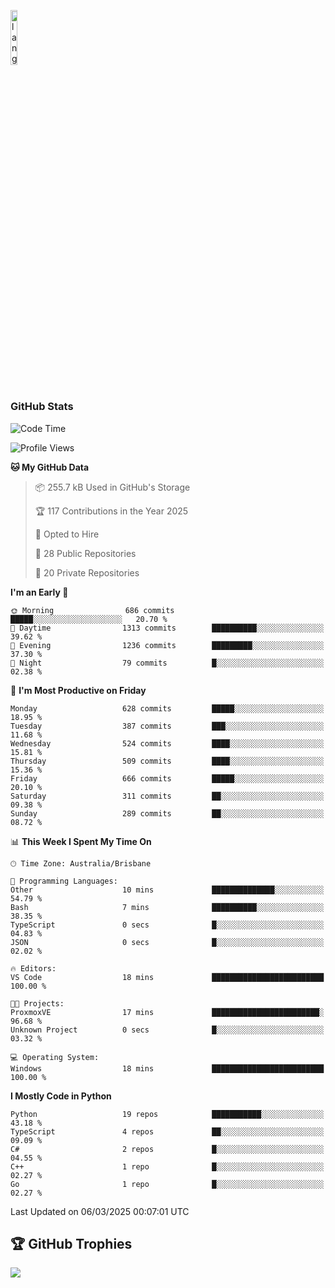 <p align="left"><img width=15%" src="https://github.com/alansmathew/alansmathew/raw/master/lang.gif" alt="lang image here" /></p>

# <h3 align="left">GitHub Stats</h3>

<!--START_SECTION:waka-->
![Code Time](http://img.shields.io/badge/Code%20Time-558%20hrs%202%20mins-blue)

![Profile Views](http://img.shields.io/badge/Profile%20Views-2-blue)

**🐱 My GitHub Data** 

> 📦 255.7 kB Used in GitHub's Storage 
 > 
> 🏆 117 Contributions in the Year 2025
 > 
> 💼 Opted to Hire
 > 
> 📜 28 Public Repositories 
 > 
> 🔑 20 Private Repositories 
 > 
**I'm an Early 🐤** 

```text
🌞 Morning                686 commits         █████░░░░░░░░░░░░░░░░░░░░   20.70 % 
🌆 Daytime                1313 commits        ██████████░░░░░░░░░░░░░░░   39.62 % 
🌃 Evening                1236 commits        █████████░░░░░░░░░░░░░░░░   37.30 % 
🌙 Night                  79 commits          █░░░░░░░░░░░░░░░░░░░░░░░░   02.38 % 
```
📅 **I'm Most Productive on Friday** 

```text
Monday                   628 commits         █████░░░░░░░░░░░░░░░░░░░░   18.95 % 
Tuesday                  387 commits         ███░░░░░░░░░░░░░░░░░░░░░░   11.68 % 
Wednesday                524 commits         ████░░░░░░░░░░░░░░░░░░░░░   15.81 % 
Thursday                 509 commits         ████░░░░░░░░░░░░░░░░░░░░░   15.36 % 
Friday                   666 commits         █████░░░░░░░░░░░░░░░░░░░░   20.10 % 
Saturday                 311 commits         ██░░░░░░░░░░░░░░░░░░░░░░░   09.38 % 
Sunday                   289 commits         ██░░░░░░░░░░░░░░░░░░░░░░░   08.72 % 
```


📊 **This Week I Spent My Time On** 

```text
🕑︎ Time Zone: Australia/Brisbane

💬 Programming Languages: 
Other                    10 mins             ██████████████░░░░░░░░░░░   54.79 % 
Bash                     7 mins              ██████████░░░░░░░░░░░░░░░   38.35 % 
TypeScript               0 secs              █░░░░░░░░░░░░░░░░░░░░░░░░   04.83 % 
JSON                     0 secs              █░░░░░░░░░░░░░░░░░░░░░░░░   02.02 % 

🔥 Editors: 
VS Code                  18 mins             █████████████████████████   100.00 % 

🐱‍💻 Projects: 
ProxmoxVE                17 mins             ████████████████████████░   96.68 % 
Unknown Project          0 secs              █░░░░░░░░░░░░░░░░░░░░░░░░   03.32 % 

💻 Operating System: 
Windows                  18 mins             █████████████████████████   100.00 % 
```

**I Mostly Code in Python** 

```text
Python                   19 repos            ███████████░░░░░░░░░░░░░░   43.18 % 
TypeScript               4 repos             ██░░░░░░░░░░░░░░░░░░░░░░░   09.09 % 
C#                       2 repos             █░░░░░░░░░░░░░░░░░░░░░░░░   04.55 % 
C++                      1 repo              █░░░░░░░░░░░░░░░░░░░░░░░░   02.27 % 
Go                       1 repo              █░░░░░░░░░░░░░░░░░░░░░░░░   02.27 % 
```




 Last Updated on 06/03/2025 00:07:01 UTC
<!--END_SECTION:waka-->

## 🏆 GitHub Trophies

![](https://github-profile-trophy.vercel.app/?username=samh06&theme=discord&no-frame=true&no-bg=false&margin-w=4)

